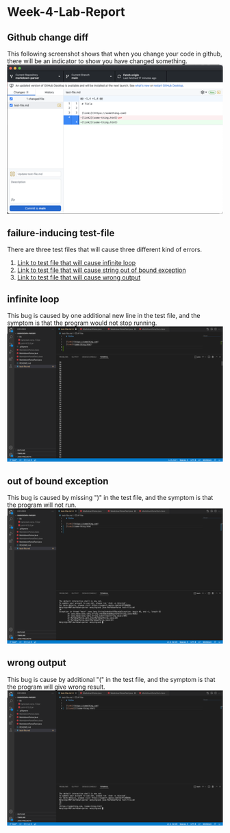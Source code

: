 # Week-4-Lab-Report
## Github change diff
This following screenshot shows that when you change your code in github, there will be an indicator to show you have changed something.
![image1](Week4-1.png)
## failure-inducing test-file
There are three test files that will cause three different kind of errors. 
1. [Link to test file that will cause infinite loop](test-file-cause-infinite-loop.md)
2. [Link to test file that will cause string out of bound exception](test-file-cause-stringOutOfBoundException.md)
3. [Link to test file that will cause wrong output](test-file-cause-wrong-output.md)
## infinite loop
This bug is caused by one additional new line in the test file, and the symptom is that the program would not stop running.
![infinite Loop](infiniteLoop.png)
## out of bound exception
This bug is caused by missing ")" in the test file, and the symptom is that the program will not run.
![stringOutOfBoundException](stringOutOfBoundException.png)
## wrong output 
This bug is cause by additional "(" in the test file, and the symptom is that the program will give wrong result. 
![wrongOutput](wrongOutput.png)
